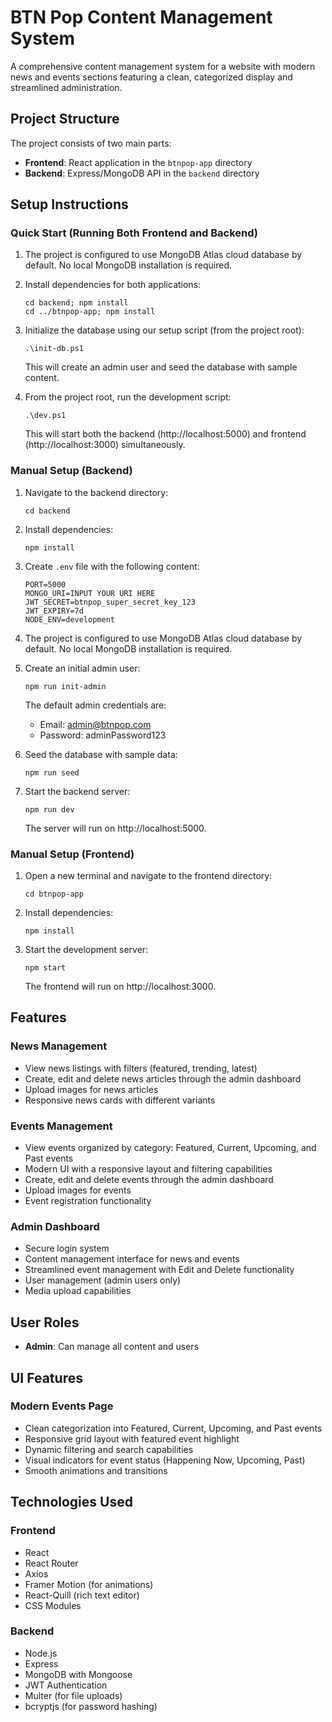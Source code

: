 # BTN Pop Content Management System

A comprehensive content management system for a website with modern news and events sections featuring a clean, categorized display and streamlined administration.

## Project Structure

The project consists of two main parts:
- **Frontend**: React application in the `btnpop-app` directory
- **Backend**: Express/MongoDB API in the `backend` directory

## Setup Instructions

### Quick Start (Running Both Frontend and Backend)

1. The project is configured to use MongoDB Atlas cloud database by default. No local MongoDB installation is required.

2. Install dependencies for both applications:
   ```
   cd backend; npm install
   cd ../btnpop-app; npm install
   ```

3. Initialize the database using our setup script (from the project root):
   ```
   .\init-db.ps1
   ```
   
   This will create an admin user and seed the database with sample content.

4. From the project root, run the development script:
   ```
   .\dev.ps1
   ```
   
   This will start both the backend (http://localhost:5000) and frontend (http://localhost:3000) simultaneously.

### Manual Setup (Backend)

1. Navigate to the backend directory:
   ```
   cd backend
   ```

2. Install dependencies:
   ```
   npm install
   ```

3. Create `.env` file with the following content:
   ```
   PORT=5000
   MONGO_URI=INPUT YOUR URI HERE
   JWT_SECRET=btnpop_super_secret_key_123
   JWT_EXPIRY=7d
   NODE_ENV=development
   ```

4. The project is configured to use MongoDB Atlas cloud database by default. No local MongoDB installation is required.

5. Create an initial admin user:
   ```
   npm run init-admin
   ```
   
   The default admin credentials are:
   - Email: admin@btnpop.com
   - Password: adminPassword123

6. Seed the database with sample data:
   ```
   npm run seed
   ```

7. Start the backend server:
   ```
   npm run dev
   ```
   
   The server will run on http://localhost:5000.

### Manual Setup (Frontend)

1. Open a new terminal and navigate to the frontend directory:
   ```
   cd btnpop-app
   ```

2. Install dependencies:
   ```
   npm install
   ```

3. Start the development server:
   ```
   npm start
   ```
   
   The frontend will run on http://localhost:3000.

## Features

### News Management
- View news listings with filters (featured, trending, latest)
- Create, edit and delete news articles through the admin dashboard
- Upload images for news articles
- Responsive news cards with different variants

### Events Management
- View events organized by category: Featured, Current, Upcoming, and Past events
- Modern UI with a responsive layout and filtering capabilities
- Create, edit and delete events through the admin dashboard
- Upload images for events
- Event registration functionality

### Admin Dashboard
- Secure login system
- Content management interface for news and events
- Streamlined event management with Edit and Delete functionality
- User management (admin users only)
- Media upload capabilities

## User Roles

- **Admin**: Can manage all content and users

## UI Features

### Modern Events Page
- Clean categorization into Featured, Current, Upcoming, and Past events
- Responsive grid layout with featured event highlight
- Dynamic filtering and search capabilities
- Visual indicators for event status (Happening Now, Upcoming, Past)
- Smooth animations and transitions

## Technologies Used

### Frontend
- React
- React Router
- Axios
- Framer Motion (for animations)
- React-Quill (rich text editor)
- CSS Modules

### Backend
- Node.js
- Express
- MongoDB with Mongoose
- JWT Authentication
- Multer (for file uploads)
- bcryptjs (for password hashing)

